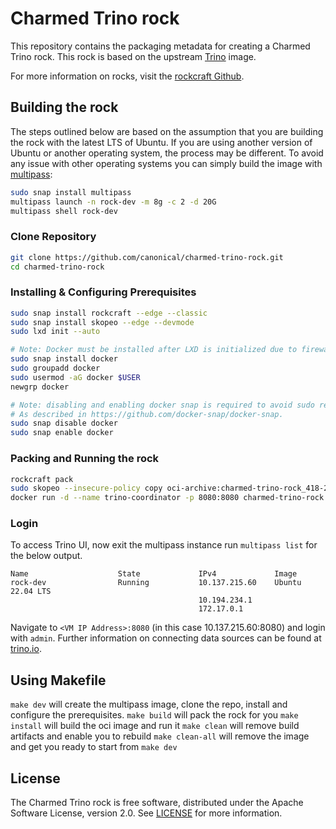 # Charmed Trino rock

This repository contains the packaging metadata for creating a Charmed Trino rock. This rock is based on the upstream [Trino](https://repo.maven.apache.org/maven2/io/trino/trino-server) image.

For more information on rocks, visit the [rockcraft Github](https://github.com/canonical/rockcraft).

## Building the rock

The steps outlined below are based on the assumption that you are building the rock with the latest LTS of Ubuntu.
If you are using another version of Ubuntu or another operating system, the process may be different. 
To avoid any issue with other operating systems you can simply build the image with [multipass](https://multipass.run/):
```bash
sudo snap install multipass
multipass launch -n rock-dev -m 8g -c 2 -d 20G
multipass shell rock-dev
```
### Clone Repository
```bash
git clone https://github.com/canonical/charmed-trino-rock.git
cd charmed-trino-rock
```
### Installing & Configuring Prerequisites
```bash
sudo snap install rockcraft --edge --classic
sudo snap install skopeo --edge --devmode
sudo lxd init --auto

# Note: Docker must be installed after LXD is initialized due to firewall rules incompatibility.
sudo snap install docker
sudo groupadd docker
sudo usermod -aG docker $USER
newgrp docker

# Note: disabling and enabling docker snap is required to avoid sudo requirement. 
# As described in https://github.com/docker-snap/docker-snap.
sudo snap disable docker
sudo snap enable docker
```

### Packing and Running the rock

```bash
rockcraft pack
sudo skopeo --insecure-policy copy oci-archive:charmed-trino-rock_418-22.04-edge_amd64.rock docker-daemon:charmed-trino-rock:418
docker run -d --name trino-coordinator -p 8080:8080 charmed-trino-rock:418 start trino-server
```
### Login
To access Trino UI, now exit the multipass instance run `multipass list` for the below output.
```
Name                    State             IPv4             Image
rock-dev                Running           10.137.215.60    Ubuntu 22.04 LTS
                                          10.194.234.1
                                          172.17.0.1
```
Navigate to `<VM IP Address>:8080` (in this case 10.137.215.60:8080) and login with `admin`.
Further information on connecting data sources can be found at [trino.io](https://trino.io/docs/current/).

## Using Makefile

`make dev` will create the multipass image, clone the repo, install and configure the prerequisites.
`make build` will pack the rock for you
`make install` will build the oci image and run it
`make clean` will remove build artifacts and enable you to rebuild
`make clean-all` will remove the image and get you ready to start from `make dev`

## License
The Charmed Trino rock is free software, distributed under the Apache
Software License, version 2.0. See
[LICENSE](https://github.com/canonical/charmed-trino-rock/blob/main/LICENSE)
for more information.